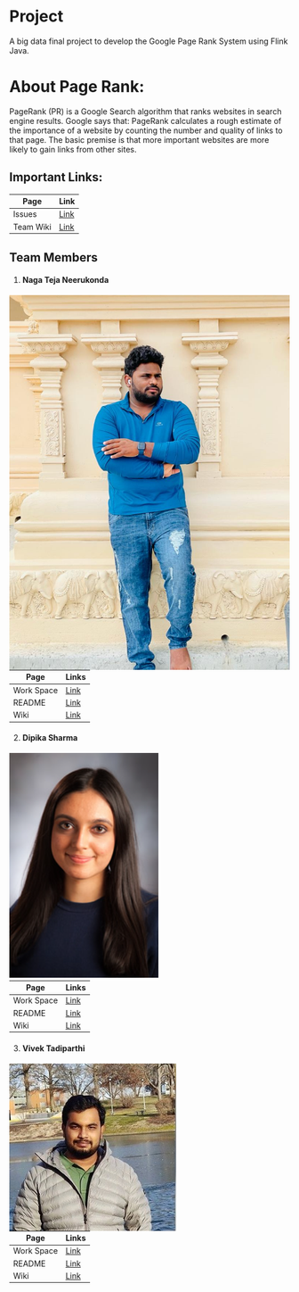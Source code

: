 # Project
A big data final project to develop the Google Page Rank System using Flink Java.

# About Page Rank:
PageRank (PR) is a Google Search algorithm that ranks websites in search engine results. Google says that: PageRank calculates a rough estimate of the importance of a website by counting the number and quality of links to that page. The basic premise is that more important websites are more likely to gain links from other sites.


## Important Links:


|Page|Link|
|--|--|
|Issues|[Link](https://github.com/amulyareddybaddam/BigdataFlinkJavaGroup4/issues)|
|Team Wiki|[Link](https://github.com/amulyareddybaddam/BigdataFlinkJavaGroup4/wiki)|

## Team Members
1. #### Naga Teja Neerukonda

<img src="https://github.com/amulyareddybaddam/BigdataFlinkJavaGroup4/blob/main/Images/Teja.jpeg"
     alt="Teja_N"
     style="float: left; margin-right: 10px;" />

            

   |Page|Links|
   |--|--|
   |Work Space|[Link](https://github.com/amulyareddybaddam/BigdataFlinkJavaGroup4/tree/main/NagaTeja-Neerukonda-WorkSpace)|
   |README|[Link](https://github.com/amulyareddybaddam/BigdataFlinkJavaGroup4/blob/main/NagaTeja-Neerukonda-WorkSpace/README.md)|
   |Wiki|[Link](https://github.com/amulyareddybaddam/BigdataFlinkJavaGroup4/wiki/NagaTeja-Neerukonda)|

2.  #### Dipika Sharma
<img src="https://github.com/amulyareddybaddam/BigdataFlinkJavaGroup4/blob/main/Images/DipikaSharma.PNG"
     alt="Dipika"
     style="float: left; margin-right: 10px;" />

 |Page|Links|
   |--|--|
   |Work Space|[Link](https://github.com/amulyareddybaddam/BigdataFlinkJavaGroup4/tree/main/dipika-sharma-workspace)|
   |README|[Link](https://github.com/amulyareddybaddam/BigdataFlinkJavaGroup4/blob/main/dipika-sharma-workspace/Readme.md)|
   |Wiki|[Link](https://github.com/amulyareddybaddam/BigdataFlinkJavaGroup4/wiki/Dipika-Sharma:-My-wiki)|
   
3.  #### Vivek Tadiparthi
<img src="https://github.com/saikiranagiru/pm-s04-g06-project/blob/main/pictures/Vivek.jpg"
     alt="Vivek"
     style="float: left; margin-right: 10px;" />

 |Page|Links|
   |--|--|
   |Work Space|[Link](https://github.com/amulyareddybaddam/BigdataFlinkJavaGroup4/tree/main/Vivek-Tadiparthi-WorkSpace)|
   |README|[Link](https://github.com/amulyareddybaddam/BigdataFlinkJavaGroup4/blob/main/Vivek-Tadiparthi-WorkSpace/README.md)|
   |Wiki|[Link](https://github.com/amulyareddybaddam/BigdataFlinkJavaGroup4/wiki/Vivek-Tadiparthi)|

